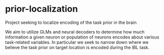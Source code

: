 # prior-localization
Project seeking to localize encoding of the task prior in the brain

We aim to utilize GLMs and neural decoders to determine how much information a given neuron
or population of neurons encodes about various task-related variables. In particular we seek
to narrow down where we believe the task prior on target location is encoded during the IBL task.